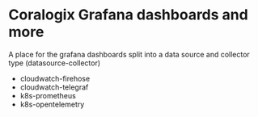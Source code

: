 # Coralogix Grafana dashboards and more

A place for the grafana dashboards split into a data source and collector type (datasource-collector)

- cloudwatch-firehose
- cloudwatch-telegraf
- k8s-prometheus
- k8s-opentelemetry